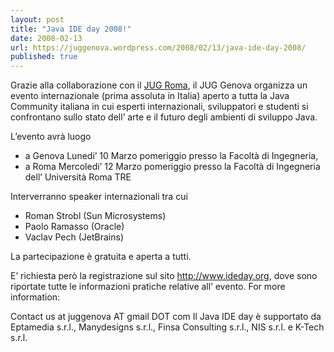 ```yaml
---
layout: post
title: "Java IDE day 2008!"
date: 2008-02-13
url: https://juggenova.wordpress.com/2008/02/13/java-ide-day-2008/
published: true 
---
```


Grazie alla collaborazione con il [JUG Roma](www.jugroma.it), il JUG Genova organizza un evento internazionale (prima assoluta in Italia) aperto a tutta la Java Community italiana in cui esperti internazionali, sviluppatori e studenti si confrontano sullo stato dell’ arte e il futuro degli ambienti di sviluppo Java. 

L’evento avrà luogo 

* a Genova Lunedi’ 10 Marzo pomeriggio presso la Facoltà di Ingegneria,
* a Roma Mercoledi’ 12 Marzo pomeriggio presso la Facoltà di Ingegneria dell’ Università Roma TRE

Interverranno speaker internazionali tra cui 

* Roman Strobl (Sun Microsystems) 
* Paolo Ramasso (Oracle) 
* Vaclav Pech (JetBrains) 

La partecipazione è gratuita e aperta a tutti. 

E’ richiesta però la registrazione sul sito http://www.ideday.org, dove sono riportate tutte le informazioni pratiche relative all’ evento. For more information:

Contact us at juggenova AT gmail DOT com Il Java IDE day è supportato da Eptamedia s.r.l., Manydesigns s.r.l., Finsa Consulting s.r.l., NIS s.r.l. e K-Tech s.r.l. 
